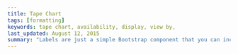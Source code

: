 ```yaml
---
title: Tape Chart
tags: [formatting]
keywords: tape chart, availability, display, view by,
last_updated: August 12, 2015
summary: "Labels are just a simple Bootstrap component that you can include in your pages as needed. They represent one of many Bootstrap options you can include in your theme."
---
```

